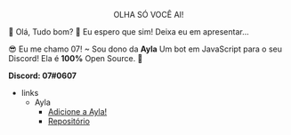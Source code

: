  <p align="center" > OLHA SÓ VOCÊ AI! </p>

👋 Olá, Tudo bom? 🤔 Eu espero que sim! Deixa eu em apresentar...

😎 Eu me chamo 07! ~ Sou dono da **Ayla** Um bot em JavaScript para o seu Discord! Ela é **100%** Open Source. 🥳

**Discord: 07#0607**

- links 
    - Ayla
         - [Adicione a Ayla!](https://discord.com/oauth2/authorize?client_id=746555561948217356&scope=bot&permissions=8)
         - [Repositório](https://github.com/Ayla-Bot/Ayla)
